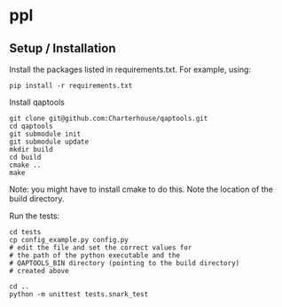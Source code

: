 # ppl

## Setup / Installation

Install the packages listed in requirements.txt. For example, using:

    pip install -r requirements.txt

Install qaptools

    git clone git@github.com:Charterhouse/qaptools.git
    cd qaptools
    git submodule init
    git submodule update
    mkdir build
    cd build
    cmake ..
    make    

Note: you might have to install cmake to do this. Note the location of
the build directory.

Run the tests:

    cd tests
    cp config_example.py config.py
    # edit the file and set the correct values for
    # the path of the python executable and the
    # QAPTOOLS_BIN directory (pointing to the build directory)
    # created above

    cd ..
    python -m unittest tests.snark_test
